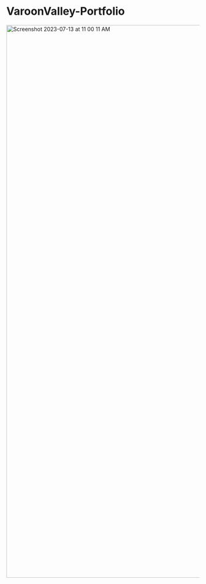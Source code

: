 # VaroonValley-Portfolio
<img width="1440" alt="Screenshot 2023-07-13 at 11 00 11 AM" src="https://github.com/ThihanWinhtet/VaroonValley-Portfolio/assets/61002073/caf33381-c810-4bc6-ae3d-85bf84c1913f">
